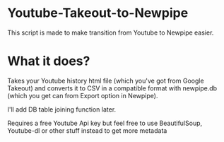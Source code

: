 # Youtube-Takeout-to-Newpipe
This script is made to make transition from Youtube to Newpipe easier.


# What it does?
Takes your Youtube history html file (which you've got from Google Takeout) and converts it to CSV in a compatible format with newpipe.db (which you get can from Export option in Newpipe).

I'll add DB table joining function later.

Requires a free Youtube Api key but feel free to use BeautifulSoup, Youtube-dl or other stuff instead to get more metadata
